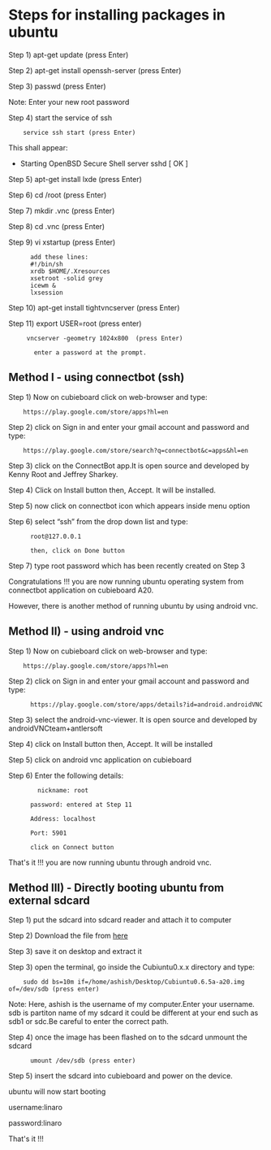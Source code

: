Steps for installing packages in ubuntu
=======================================

Step 1) apt-get update (press Enter)

Step 2) apt-get install openssh-server (press Enter)

Step 3) passwd (press Enter)

Note: Enter your new root password

Step 4) start the service of ssh

        service ssh start (press Enter)

This shall appear:

* Starting OpenBSD Secure Shell server sshd  [ OK ] 

Step 5) apt-get install lxde (press Enter)

Step 6) cd /root (press Enter)

Step 7) mkdir .vnc (press Enter)

Step 8) cd .vnc (press Enter)

Step 9) vi xstartup (press Enter)

          add these lines:
          #!/bin/sh
          xrdb $HOME/.Xresources
          xsetroot -solid grey 
          icewm &
          lxsession

Step 10) apt-get install tightvncserver (press Enter)

Step 11) export USER=root  (press enter)

         vncserver -geometry 1024x800  (press Enter)

	       enter a password at the prompt.


Method I - using connectbot (ssh)
--------------------------------- 


Step 1) Now on cubieboard click on web-browser and type:

        https://play.google.com/store/apps?hl=en

Step 2) click on Sign in and enter your gmail account and password and type:

        https://play.google.com/store/search?q=connectbot&c=apps&hl=en

Step 3) click on the ConnectBot app.It is open source and developed by Kenny Root and Jeffrey Sharkey.

Step 4) Click on Install button then, Accept. It will be installed.

Step 5) now click on connectbot icon which appears inside menu option

Step 6) select “ssh” from the drop down list and type:

	      root@127.0.0.1 
	      
	      then, click on Done button

Step 7) type root password which has been recently created on Step 3

Congratulations !!! you are now running ubuntu operating system from connectbot application on cubieboard A20.

However, there is another method of running ubuntu by using android vnc.


Method II) - using android vnc
------------------------------

Step 1) Now on cubieboard click on web-browser and type:

        https://play.google.com/store/apps?hl=en

Step 2) click on Sign in and enter your gmail account and password and type:

	      https://play.google.com/store/apps/details?id=android.androidVNC

Step 3) select the android-vnc-viewer. It is open source and developed by androidVNCteam+antlersoft

Step 4) click on Install button then, Accept. It will be installed

Step 5) click on android vnc application on cubieboard

Step 6)  Enter the following details:

	        nickname: root

          password: entered at Step 11

          Address: localhost

          Port: 5901

          click on Connect button

That's it !!! you are now running ubuntu through android vnc.


Method III) - Directly booting ubuntu from external sdcard
----------------------------------------------------------

Step 1) put the sdcard into sdcard reader and attach it to computer

Step 2) Download the file from [here]

Step 3) save it on desktop and extract it

Step 3) open the terminal, go inside the Cubiuntu0.x.x directory and type:

        sudo dd bs=10m if=/home/ashish/Desktop/Cubiuntu0.6.5a-a20.img of=/dev/sdb (press enter)

Note: Here, ashish is the username of my computer.Enter your username. sdb is partiton name of my sdcard it could be different at your               end such as sdb1 or sdc.Be careful to enter the correct path.

Step 4) once the image has been flashed on to the sdcard unmount the sdcard

	      umount /dev/sdb (press enter)

Step 5) insert the sdcard into cubieboard and power on the device.

ubuntu will now start booting

username:linaro

password:linaro

That's it !!!

[here]: http://dl.cubieforums.com/patwood/Cubiuntu0.6.5a-a20.img.xz
